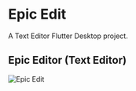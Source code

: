 # Epic Edit

A Text Editor Flutter Desktop project.

## Epic Editor (Text Editor)
![Epic Edit](https://github.com/buzurg2003/epic_edit/assets/89446812/27eb6412-dd81-4e87-9ea0-ed9fc4f000b2)
